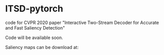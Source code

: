 # ITSD-pytorch
code for CVPR 2020 paper "Interactive Two-Stream Decoder for Accurate and Fast Saliency Detection"

Code will be available soon.

Saliency maps can be download at:
